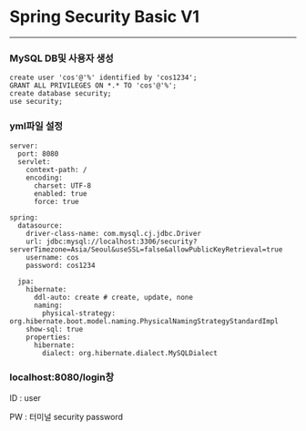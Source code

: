 # Spring Security Basic V1

---
### MySQL DB및 사용자 생성
```
create user 'cos'@'%' identified by 'cos1234';
GRANT ALL PRIVILEGES ON *.* TO 'cos'@'%';
create database security;
use security;
```
### yml파일 설정
```
server:
  port: 8080
  servlet:
    context-path: /
    encoding:
      charset: UTF-8
      enabled: true
      force: true

spring:
  datasource:
    driver-class-name: com.mysql.cj.jdbc.Driver
    url: jdbc:mysql://localhost:3306/security?serverTimezone=Asia/Seoul&useSSL=false&allowPublicKeyRetrieval=true
    username: cos
    password: cos1234

  jpa:
    hibernate:
      ddl-auto: create # create, update, none
      naming:
        physical-strategy: org.hibernate.boot.model.naming.PhysicalNamingStrategyStandardImpl
    show-sql: true
    properties:
      hibernate:
        dialect: org.hibernate.dialect.MySQLDialect
```
### localhost:8080/login창

ID : user

PW : 터미널 security password
